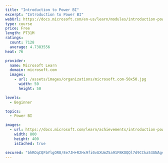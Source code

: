 ```yaml
---
title: "Introduction to Power BI"
excerpt: "Introduction to Power BI"
webUrl: https://docs.microsoft.com/en-us/learn/modules/introduction-power-bi/
type: course
price: Free
length: PT31M
ratings:
  count: 7128
  average: 4.7383556
heat: 76

provider:
  name: Microsoft Learn
  domain: microsoft.com
  images:
    - url: /assets/images/organizations/microsoft.com-50x50.jpg
      width: 50
      height: 50

levels:
  - Beginner

topics:
  - Power BI

images:
  - url: https://docs.microsoft.com/learn/achievements/introduction-power-bi-social.png
    width: 800
    height: 400
    isCached: true

secured: "bhROqCQFbYlgOR8/Ee7JH+R2Hx9fi0vGXUmZ5a91FBKOQQl7d9CCka53GNAgsLXeqjVPyrV2F/8Ha4ptmEuW3v24SHRd/w839ioMZA3r59/3uRMPwoLTZyu0lUL27KnY7Oi9mVCTMsM3E7nBi09cEPKik8AgbN4UoSW9RhAkvGOTfpNB6a/X9xXuFlayeGzLDlKccunasFPrTu8deddFt6R0qbj0CqwXKVxgNhLG9hwRb828MNLGDhX+ILamwgI+mzBL2ob4qz1lq/nmwhhrvdrXwh79AGZ0/gumAeackH/m6pIlM0xTlizwe3Q13sTGqn4HltQg9riYZpyZzvASDjXYVmWy6Dp5ycqONIrdJMyZATuwvUIAys7/72pI3E3kM+9jAdh6S/TV7shXA0x844yEuehiQ6JCY/gkyDq2Xxk=;5xMGDJETVbO9PJGwHMDGAQ=="
---
```


